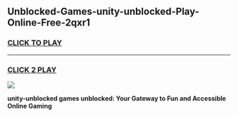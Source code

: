 
## Unblocked-Games-unity-unblocked-Play-Online-Free-2qxr1
<h3>
<a href="https://premium76.site?title=unity-unblocked&ref=26A">CLICK TO PLAY</a></h3>
<hr>

<h3>
<a href="https://premium76.site?title=unity-unblocked&ref=26A">CLICK 2 PLAY</a>
  
</h3>

<a href="https://premium76.site?title=unity-unblocked&ref=26A"><img src="https://clearcache.store/games.png"></a>


**unity-unblocked games unblocked: Your Gateway to Fun and Accessible Online Gaming**
